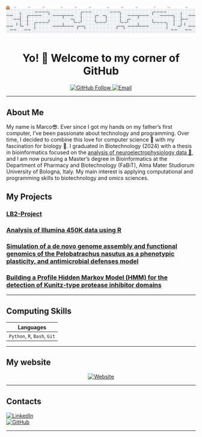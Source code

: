 <picture>
  <source media="(prefers-color-scheme: dark)" srcset="https://raw.githubusercontent.com/Markus2409/Markus2409/output/pacman-contribution-graph-dark.svg">
  <source media="(prefers-color-scheme: light)" srcset="https://raw.githubusercontent.com/Markus2409/Markus2409/output/pacman-contribution-graph.svg">
  <img alt="Pac-Man contribution graph" src="https://raw.githubusercontent.com/Markus2409/Markus2409/output/pacman-contribution-graph.svg">
</picture>


<h1 align="center">Yo! 🚀 Welcome to my corner of GitHub</h1>

<p align="center">
  <a href="https://github.com/Markus2409" target="_blank">
    <img src="https://img.shields.io/github/followers/Markus2409?label=Follow&style=social" alt="GitHub Follow">
  </a>
  <a href="marco.cuscuna01@gmail.com" target="_blank">
    <img src="https://img.shields.io/badge/email-Contact-blue?style=flat&logo=gmail" alt="Email">
  </a>
</p>

---

## About Me

My name is Marco😎. Ever since I got my hands on my father’s first computer, I’ve been passionate about technology and programming. Over time, I decided to combine this love for computer science 👾 with my fascination for biology 🦠. I graduated in Biotechnology (2024) with a thesis in bioinformatics focused on the [analysis of neuroelectrophysiology data 🧠](https://markus2409.github.io/thesis/), and I am now pursuing a Master’s degree in Bioinformatics at the Department of Pharmacy and Biotechnology (FaBiT), Alma Mater Studiorum University of Bologna, Italy. My main interest is applying computational and programming skills to biotechnology and omics sciences.


## My Projects

### [LB2-Project](https://github.com/Markus2409/LB2_project_Group_3)
### [Analysis of Illumina 450K data using R](https://github.com/LucaCagnini/DNA-RNA_Project)
### [Simulation of a de novo genome assembly and functional genomics of the Pelobatrachus nasutus as a phenotypic plasticity, and antimicrobial defenses model](https://github.com/Markus2409/Applied_Genomics_Project)
### [Building a Profile Hidden Markov Model (HMM) for the detection of Kunitz-type protease inhibitor domains](https://github.com/Markus2409/MSc_Bioinformatics_HMM_KunitzDomain)
---

## Computing Skills

| Languages |
|-------------------|
| `Python`, `R`, `Bash`, `Git` |

---

## My website
<p align="center">
  <a href="https://markus2409.github.io/">
    <img src="https://img.shields.io/badge/Visit%20my%20website-markus2409.github.io-1f6feb?&logo=google-chrome&logoColor=white" alt="Website">
  </a>
</p>

---

## Contacts

[![LinkedIn](https://img.shields.io/badge/LinkedIn-MarcoCuscuna-blue?logo=linkedin)](https://www.linkedin.com/in/marcocuscuna/)  
[![GitHub](https://img.shields.io/badge/GitHub-Markus2409-black?logo=github)](https://github.com/Markus2409)

---


